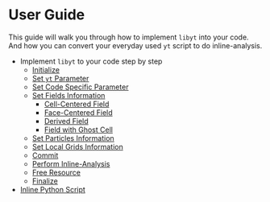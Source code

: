 # User Guide
This guide will walk you through how to implement `libyt` into your code. And how you can convert your everyday used `yt` script to do inline-analysis. 

- Implement `libyt` to your code step by step
  - [Initialize](./Initialize.md)
  - [Set `yt` Parameter](./SetYTParameter.md)
  - [Set Code Specific Parameter]()
  - [Set Fields Information]()
    - [Cell-Centered Field]()
    - [Face-Centered Field]()
    - [Derived Field]()
    - [Field with Ghost Cell]()
  - [Set Particles Information]()
  - [Set Local Grids Information]()
  - [Commit]()
  - [Perform Inline-Analysis]()
  - [Free Resource]()
  - [Finalize]()
- [Inline Python Script](./InlinePythonScript.md)

